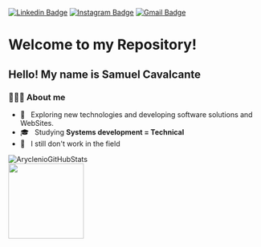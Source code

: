 [![Linkedin Badge](https://img.shields.io/badge/-Linkedin-blue?style=flat-square&logo=Linkedin&logoColor=white&link=https://www.linkedin.com/in/gilmar-zezilia-alves-336610182/)](https://www.linkedin.com/in/samuel-cavalcante-576091173/)
[![Instagram Badge](https://img.shields.io/badge/-Instagram-a43b9d?style=flat-square&logo=Instagram&logoColor=white&link=https://www.instagram.com/gilmar.zezilia/)](https://www.instagram.com/samuucavalcante/)
[![Gmail Badge](https://img.shields.io/badge/-Gmail-c14438?style=flat-square&logo=Gmail&logoColor=white&link=mailto:GilmarAlves914@gmail.com)](mailto:samueldantassss4@gmail.com)


<h1> Welcome to my Repository! </h1>
<h2> Hello! My name is Samuel Cavalcante </h2>
<h3> 👨🏻‍💻 About me </h3>

- 🤔 &nbsp; Exploring new technologies and developing software solutions and WebSites.
- 🎓 &nbsp; Studying <b> Systems development = Technical </b>
- 💼 &nbsp; I still don't work in the field

<p align="center">


 ![AryclenioGitHubStats](https://github-readme-stats.vercel.app/api?username=samuucavalcante&show_icons=true)  
<img height="150em" src="https://github-readme-stats.vercel.app/api/top-langs/?username=samuucavalcante&layout=compact&hide=php" />   

</p>

